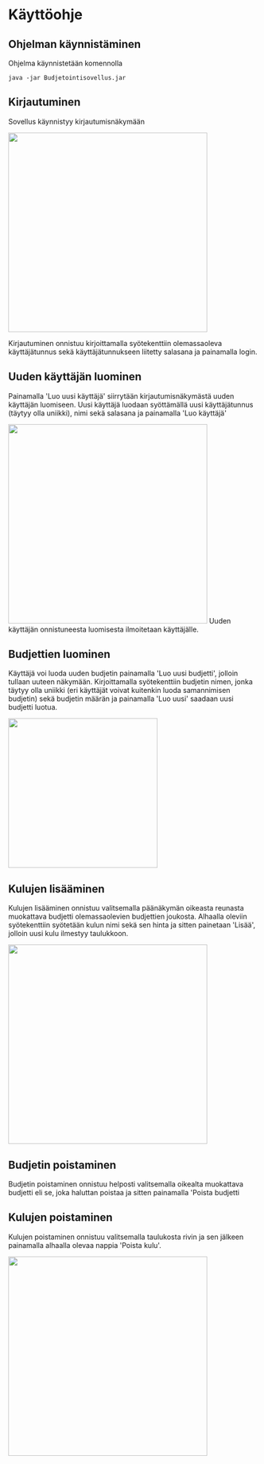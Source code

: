 # Käyttöohje

## Ohjelman käynnistäminen 
Ohjelma käynnistetään komennolla
```
java -jar Budjetointisovellus.jar
```

## Kirjautuminen
Sovellus käynnistyy kirjautumisnäkymään


<img src="https://github.com/OlliJ5/otm-harjoitustyo/blob/master/dokumentointi/kuvat/kirjautumisn%C3%A4kym%C3%A4.png" width="400">

Kirjautuminen onnistuu kirjoittamalla syötekenttiin olemassaoleva käyttäjätunnus sekä käyttäjätunnukseen liitetty salasana ja painamalla login.

## Uuden käyttäjän luominen
Painamalla 'Luo uusi käyttäjä' siirrytään kirjautumisnäkymästä uuden käyttäjän luomiseen. Uusi käyttäjä luodaan syöttämällä uusi
käyttäjätunnus (täytyy olla uniikki), nimi sekä salasana ja painamalla 'Luo käyttäjä'


<img src="https://github.com/OlliJ5/otm-harjoitustyo/blob/master/dokumentointi/kuvat/userCreation.png" width="400">
Uuden käyttäjän onnistuneesta luomisesta ilmoitetaan käyttäjälle.

## Budjettien luominen
Käyttäjä voi luoda uuden budjetin painamalla 'Luo uusi budjetti', jolloin tullaan uuteen näkymään. Kirjoittamalla syötekenttiin
budjetin nimen, jonka täytyy olla uniikki (eri käyttäjät voivat kuitenkin luoda samannimisen budjetin) sekä budjetin määrän 
ja painamalla 'Luo uusi' saadaan uusi budjetti luotua.

<img src="https://github.com/OlliJ5/otm-harjoitustyo/blob/master/dokumentointi/kuvat/uudenBudjetinLuonti.png" width="300">

## Kulujen lisääminen
Kulujen lisääminen onnistuu valitsemalla päänäkymän oikeasta reunasta muokattava budjetti olemassaolevien budjettien joukosta. Alhaalla oleviin
syötekenttiin syötetään kulun nimi sekä sen hinta ja sitten painetaan 'Lisää', jolloin uusi kulu ilmestyy taulukkoon.

<img src="https://github.com/OlliJ5/otm-harjoitustyo/blob/master/dokumentointi/kuvat/uusiKulu.png" width="400">

## Budjetin poistaminen
Budjetin poistaminen onnistuu helposti valitsemalla oikealta muokattava budjetti eli se, joka haluttan poistaa
ja sitten painamalla 'Poista budjetti

## Kulujen poistaminen
Kulujen poistaminen onnistuu valitsemalla taulukosta rivin ja sen jälkeen painamalla alhaalla olevaa nappia 'Poista kulu'.

<img src="https://github.com/OlliJ5/otm-harjoitustyo/blob/master/dokumentointi/kuvat/poistaKulu.png" width="400">

